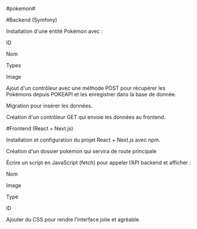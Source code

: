 #pokemon#

#Backend (Symfony)

Installation d'une entité Pokémon avec :

ID

Nom

Types

Image

Ajout d'un contrôleur avec une méthode POST pour récupérer les Pokémons depuis POKEAPI et les enregistrer dans la base de donnée.

Migration pour insérer les données.

Création d'un contrôleur GET qui envoie les données au frontend.

#Frontend (React + Next.js)

Installation et configuration du projet React + Next.js avec npm.

Création d'un dossier pokemon qui servira de route principale 

Écrire un script en JavaScript (fetch) pour appeler l’API backend et afficher :

Nom

Image

Type

ID

Ajouter du CSS pour rendre l’interface jolie et agréable.


